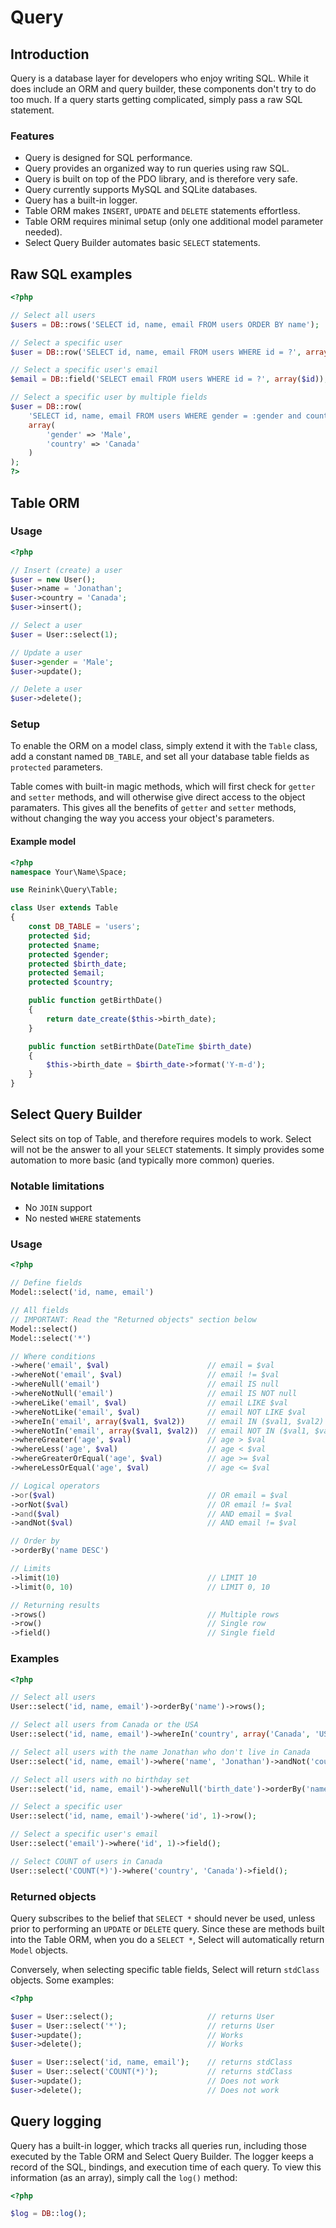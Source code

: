 Query
=====

## Introduction

Query is a database layer for developers who enjoy writing SQL. While it does include an ORM and query builder, these components don't try to do too much. If a query starts getting complicated, simply pass a raw SQL statement.

### Features

- Query is designed for SQL performance.
- Query provides an organized way to run queries using raw SQL.
- Query is built on top of the PDO library, and is therefore very safe.
- Query currently supports MySQL and SQLite databases.
- Query has a built-in logger.
- Table ORM makes `INSERT`, `UPDATE` and `DELETE` statements effortless.
- Table ORM requires minimal setup (only one additional model parameter needed).
- Select Query Builder automates basic `SELECT` statements.

## Raw SQL examples

```php
<?php

// Select all users
$users = DB::rows('SELECT id, name, email FROM users ORDER BY name');

// Select a specific user
$user = DB::row('SELECT id, name, email FROM users WHERE id = ?', array($id));

// Select a specific user's email
$email = DB::field('SELECT email FROM users WHERE id = ?', array($id));

// Select a specific user by multiple fields
$user = DB::row(
    'SELECT id, name, email FROM users WHERE gender = :gender and country = :country',
    array(
        'gender' => 'Male',
        'country' => 'Canada'
    )
);
?>
```

## Table ORM

### Usage
```php
<?php

// Insert (create) a user
$user = new User();
$user->name = 'Jonathan';
$user->country = 'Canada';
$user->insert();

// Select a user
$user = User::select(1);

// Update a user
$user->gender = 'Male';
$user->update();

// Delete a user
$user->delete();
```

### Setup

To enable the ORM on a model class, simply extend it with the `Table` class, add a constant named `DB_TABLE`, and set all your database table fields as `protected` parameters.

Table comes with built-in magic methods, which will first check for `getter` and `setter` methods, and will otherwise give direct access to the object paramaters. This gives all the benefits of `getter` and `setter` methods, without changing the way you access your object's parameters.

#### Example model

```php
<?php
namespace Your\Name\Space;

use Reinink\Query\Table;

class User extends Table
{
    const DB_TABLE = 'users';
    protected $id;
    protected $name;
    protected $gender;
    protected $birth_date;
    protected $email;
    protected $country;

    public function getBirthDate()
    {
        return date_create($this->birth_date);
    }

    public function setBirthDate(DateTime $birth_date)
    {
        $this->birth_date = $birth_date->format('Y-m-d');
    }
}
```

## Select Query Builder

Select sits on top of Table, and therefore requires models to work. Select will not be the answer to all your `SELECT` statements. It simply provides some automation to more basic (and typically more common) queries.

### Notable limitations

- No `JOIN` support
- No nested `WHERE` statements

### Usage

```php
<?php

// Define fields
Model::select('id, name, email')

// All fields
// IMPORTANT: Read the "Returned objects" section below
Model::select()
Model::select('*')

// Where conditions
->where('email', $val)                      // email = $val
->whereNot('email', $val)                   // email != $val
->whereNull('email')                        // email IS null
->whereNotNull('email')                     // email IS NOT null
->whereLike('email', $val)                  // email LIKE $val
->whereNotLike('email', $val)               // email NOT LIKE $val
->whereIn('email', array($val1, $val2))     // email IN ($val1, $val2)
->whereNotIn('email', array($val1, $val2))  // email NOT IN ($val1, $val2)
->whereGreater('age', $val)                 // age > $val
->whereLess('age', $val)                    // age < $val
->whereGreaterOrEqual('age', $val)          // age >= $val
->whereLessOrEqual('age', $val)             // age <= $val

// Logical operators
->or($val)                                  // OR email = $val
->orNot($val)                               // OR email != $val
->and($val)                                 // AND email = $val
->andNot($val)                              // AND email != $val

// Order by
->orderBy('name DESC')

// Limits
->limit(10)                                 // LIMIT 10
->limit(0, 10)                              // LIMIT 0, 10

// Returning results
->rows()                                    // Multiple rows
->row()                                     // Single row
->field()                                   // Single field
```

### Examples

```php
<?php

// Select all users
User::select('id, name, email')->orderBy('name')->rows();

// Select all users from Canada or the USA
User::select('id, name, email')->whereIn('country', array('Canada', 'USA'))->orderBy('name')->rows();

// Select all users with the name Jonathan who don't live in Canada
User::select('id, name, email')->where('name', 'Jonathan')->andNot('country', 'Canada')->rows();

// Select all users with no birthday set
User::select('id, name, email')->whereNull('birth_date')->orderBy('name')->rows();

// Select a specific user
User::select('id, name, email')->where('id', 1)->row();

// Select a specific user's email
User::select('email')->where('id', 1)->field();

// Select COUNT of users in Canada
User::select('COUNT(*)')->where('country', 'Canada')->field();
```

### Returned objects

Query subscribes to the belief that `SELECT *` should never be used, unless prior to performing an `UPDATE` or `DELETE` query. Since these are methods built into the Table ORM, when you do a `SELECT *`, Select will automatically return `Model` objects.

Conversely, when selecting specific table fields, Select will return `stdClass` objects. Some examples:

```php
<?php

$user = User::select();                     // returns User
$user = User::select('*');                  // returns User
$user->update();                            // Works
$user->delete();                            // Works

$user = User::select('id, name, email');    // returns stdClass
$user = User::select('COUNT(*)');           // returns stdClass
$user->update();                            // Does not work
$user->delete();                            // Does not work
```

## Query logging

Query has a built-in logger, which tracks all queries run, including those executed by the Table ORM and Select Query Builder. The logger keeps a record of the SQL, bindings, and execution time of each query. To view this information (as an array), simply call the `log()` method:

```php
<?php

$log = DB::log();
```